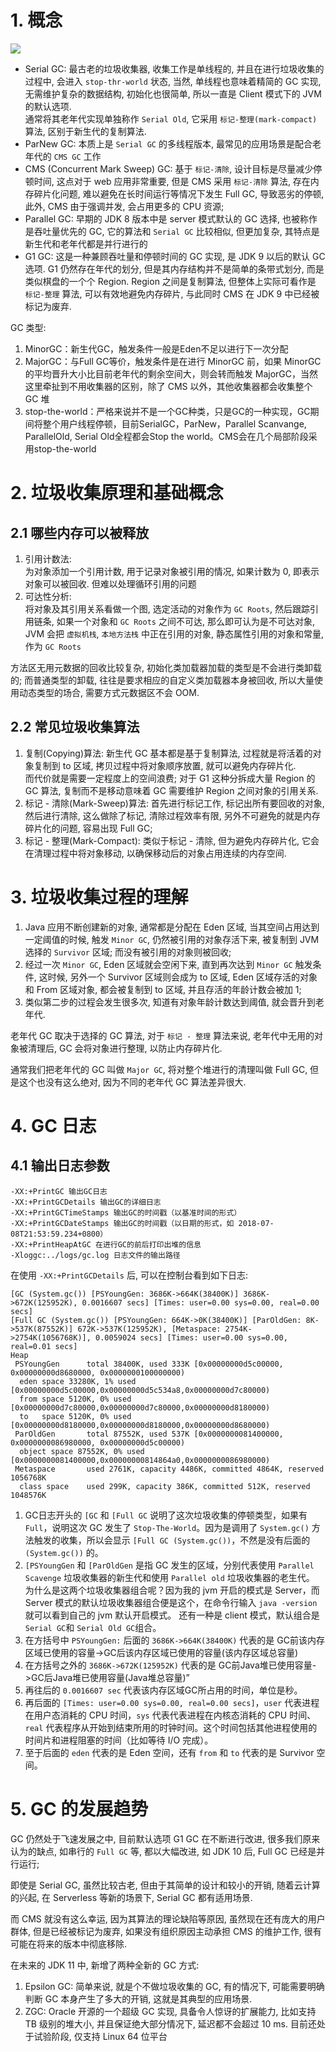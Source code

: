 # 1. 概念
![](http://oetw0yrii.bkt.clouddn.com/18-7-8/60653153.jpg)
- Serial GC: 最古老的垃圾收集器, 收集工作是单线程的, 并且在进行垃圾收集的过程中, 会进入 `stop-thr-world` 状态, 当然, 单线程也意味着精简的 GC 实现, 无需维护复杂的数据结构, 初始化也很简单, 所以一直是 Client 模式下的 JVM 的默认选项.  
通常将其老年代实现单独称作 `Serial Old`, 它采用 `标记-整理(mark-compact)` 算法, 区别于新生代的复制算法.
- ParNew GC: 本质上是 `Serial GC` 的多线程版本, 最常见的应用场景是配合老年代的 `CMS GC` 工作
- CMS (Concurrent Mark Sweep) GC: 基于 `标记-清除`, 设计目标是尽量减少停顿时间, 这点对于 web 应用非常重要, 但是 CMS 采用 `标记-清除` 算法, 存在内存碎片化问题, 难以避免在长时间运行等情况下发生 Full GC, 导致恶劣的停顿, 此外, CMS 由于强调并发, 会占用更多的 CPU 资源;
- Parallel GC: 早期的 JDK 8 版本中是 server 模式默认的 GC 选择, 也被称作是吞吐量优先的 GC, 它的算法和 `Serial GC` 比较相似, 但更加复杂, 其特点是新生代和老年代都是并行进行的
- G1 GC: 这是一种兼顾吞吐量和停顿时间的 GC 实现, 是 JDK 9 以后的默认 GC 选项. G1 仍然存在年代的划分, 但是其内存结构并不是简单的条带式划分, 而是类似棋盘的一个个 Region. Region 之间是复制算法, 但整体上实际可看作是 `标记-整理` 算法, 可以有效地避免内存碎片, 与此同时 CMS 在 JDK 9 中已经被标记为废弃.

GC 类型:
1. MinorGC：新生代GC，触发条件一般是Eden不足以进行下一次分配
2. MajorGC：与Full GC等价，触发条件是在进行 MinorGC 前，如果 MinorGC 的平均晋升大小比目前老年代的剩余空间大，则会转而触发 MajorGC，当然这里牵扯到不用收集器的区别，除了 CMS 以外，其他收集器都会收集整个 GC 堆
3. stop-the-world：严格来说并不是一个GC种类，只是GC的一种实现，GC期间将整个用户线程停顿，目前SerialGC，ParNew，Parallel Scanvange, ParallelOld, Serial Old全程都会Stop the world。CMS会在几个局部阶段采用stop-the-world

# 2. 垃圾收集原理和基础概念
## 2.1 哪些内存可以被释放
1. 引用计数法:  
为对象添加一个引用计数, 用于记录对象被引用的情况, 如果计数为 0, 即表示对象可以被回收. 但难以处理循环引用的问题
2. 可达性分析:  
将对象及其引用关系看做一个图, 选定活动的对象作为 `GC Roots`, 然后跟踪引用链条, 如果一个对象和 `GC Roots` 之间不可达, 那么即可认为是不可达对象, JVM 会把 `虚拟机栈`, `本地方法栈` 中正在引用的对象, 静态属性引用的对象和常量, 作为 `GC Roots`

方法区无用元数据的回收比较复杂, 初始化类加载器加载的类型是不会进行类卸载的; 而普通类型的卸载, 往往是要求相应的自定义类加载器本身被回收, 所以大量使用动态类型的场合, 需要方式元数据区不会 OOM.

## 2.2 常见垃圾收集算法
1. 复制(Copying)算法: 新生代 GC 基本都是基于复制算法, 过程就是将活着的对象复制到 to 区域, 拷贝过程中将对象顺序放置, 就可以避免内存碎片化.  
而代价就是需要一定程度上的空间浪费; 对于 G1 这种分拆成大量 Region 的 GC 算法, 复制而不是移动意味着 GC 需要维护 Region 之间对象的引用关系.
2. 标记 - 清除(Mark-Sweep)算法: 首先进行标记工作, 标记出所有要回收的对象, 然后进行清除, 这么做除了标记, 清除过程效率有限, 另外不可避免的就是内存碎片化的问题, 容易出现 Full GC;
3. 标记 - 整理(Mark-Compact): 类似于标记 - 清除, 但为避免内存碎片化, 它会在清理过程中将对象移动, 以确保移动后的对象占用连续的内存空间.

# 3. 垃圾收集过程的理解
1. Java 应用不断创建新的对象, 通常都是分配在 Eden 区域, 当其空间占用达到一定阈值的时候, 触发 `Minor GC`, 仍然被引用的对象存活下来, 被复制到 JVM 选择的 `Survivor` 区域; 而没有被引用的对象则被回收;
2. 经过一次 `Minor GC`, Eden 区域就会空闲下来, 直到再次达到 `Minor GC` 触发条件, 这时候, 另外一个 Survivor 区域则会成为 to 区域, Eden 区域存活的对象和 From 区域对象, 都会被复制到 to 区域, 并且存活的年龄计数会被加 1;
3. 类似第二步的过程会发生很多次, 知道有对象年龄计数达到阈值, 就会晋升到老年代.

老年代 GC 取决于选择的 GC 算法, 对于 `标记 - 整理` 算法来说, 老年代中无用的对象被清理后, GC 会将对象进行整理, 以防止内存碎片化.

通常我们把老年代的 GC 叫做 `Major GC`, 将对整个堆进行的清理叫做 Full GC, 但是这个也没有这么绝对, 因为不同的老年代 GC 算法差异很大.

# 4. GC 日志
## 4.1 输出日志参数

    -XX:+PrintGC 输出GC日志
    -XX:+PrintGCDetails 输出GC的详细日志
    -XX:+PrintGCTimeStamps 输出GC的时间戳（以基准时间的形式）
    -XX:+PrintGCDateStamps 输出GC的时间戳（以日期的形式，如 2018-07-08T21:53:59.234+0800）
    -XX:+PrintHeapAtGC 在进行GC的前后打印出堆的信息
    -Xloggc:../logs/gc.log 日志文件的输出路径

在使用 `-XX:+PrintGCDetails` 后, 可以在控制台看到如下日志:

    [GC (System.gc()) [PSYoungGen: 3686K->664K(38400K)] 3686K->672K(125952K), 0.0016607 secs] [Times: user=0.00 sys=0.00, real=0.00 secs] 
    [Full GC (System.gc()) [PSYoungGen: 664K->0K(38400K)] [ParOldGen: 8K->537K(87552K)] 672K->537K(125952K), [Metaspace: 2754K->2754K(1056768K)], 0.0059024 secs] [Times: user=0.00 sys=0.00, real=0.01 secs] 
    Heap
     PSYoungGen      total 38400K, used 333K [0x00000000d5c00000, 0x00000000d8680000, 0x0000000100000000)
      eden space 33280K, 1% used [0x00000000d5c00000,0x00000000d5c534a8,0x00000000d7c80000)
      from space 5120K, 0% used [0x00000000d7c80000,0x00000000d7c80000,0x00000000d8180000)
      to   space 5120K, 0% used [0x00000000d8180000,0x00000000d8180000,0x00000000d8680000)
     ParOldGen       total 87552K, used 537K [0x0000000081400000, 0x0000000086980000, 0x00000000d5c00000)
      object space 87552K, 0% used [0x0000000081400000,0x00000000814864a0,0x0000000086980000)
     Metaspace       used 2761K, capacity 4486K, committed 4864K, reserved 1056768K
      class space    used 299K, capacity 386K, committed 512K, reserved 1048576K

1. GC日志开头的 `[GC` 和 `[Full GC` 说明了这次垃圾收集的停顿类型，如果有 `Full`，说明这次 GC 发生了 `Stop-The-World`。因为是调用了 `System.gc()` 方法触发的收集，所以会显示 `[Full GC (System.gc())`，不然是没有后面的 `(System.gc())` 的。
2. `[PSYoungGen` 和 `[ParOldGen` 是指 GC 发生的区域，分别代表使用 `Parallel Scavenge` 垃圾收集器的新生代和使用 `Parallel old` 垃圾收集器的老生代。
为什么是这两个垃圾收集器组合呢？因为我的 jvm 开启的模式是 Server，而 Server 模式的默认垃圾收集器组合便是这个，在命令行输入 `java -version` 就可以看到自己的 jvm 默认开启模式。
还有一种是 client 模式，默认组合是 `Serial GC`和 `Serial Old GC`组合。
3. 在方括号中 `PSYoungGen:` 后面的 `3686K->664K(38400K)` 代表的是 GC前该内存区域已使用的容量->GC后该内存区域已使用的容量(该内存区域总容量)
4. 在方括号之外的 `3686K->672K(125952K)` 代表的是 GC前Java堆已使用容量->GC后Java堆已使用容量(Java堆总容量)”
5. 再往后的 `0.0016607 sec` 代表该内存区域GC所占用的时间，单位是秒。
6. 再后面的 `[Times: user=0.00 sys=0.00, real=0.00 secs]`，`user` 代表进程在用户态消耗的 CPU 时间，`sys` 代表代表进程在内核态消耗的 CPU 时间、`real` 代表程序从开始到结束所用的时钟时间。这个时间包括其他进程使用的时间片和进程阻塞的时间（比如等待 I/O 完成）。
7. 至于后面的 `eden` 代表的是 Eden 空间，还有 `from` 和 `to` 代表的是 Survivor 空间。

# 5. GC 的发展趋势
GC 仍然处于飞速发展之中, 目前默认选项 G1 GC 在不断进行改进, 很多我们原来认为的缺点, 如串行的 `Full GC` 等, 都以大幅改进, 如 JDK 10 后, Full GC 已经是并行运行;

即使是 Serial GC, 虽然比较古老, 但由于其简单的设计和较小的开销, 随着云计算的兴起, 在 Serverless 等新的场景下, Serial GC 都有适用场景.

而 CMS 就没有这么幸运, 因为其算法的理论缺陷等原因, 虽然现在还有庞大的用户群体, 但是已经被标记为废弃, 如果没有组织原因主动承担 CMS 的维护工作, 很有可能在将来的版本中彻底移除.

在未来的 JDK 11 中, 新增了两种全新的 GC 方式:
1. Epsilon GC: 简单来说, 就是个不做垃圾收集的 GC, 有的情况下, 可能需要明确判断 GC 本身产生了多大的开销, 这就是其典型的应用场景.
2. ZGC: Oracle 开源的一个超级 GC 实现, 具备令人惊讶的扩展能力, 比如支持 TB 级别的堆大小, 并且保证绝大部分情况下, 延迟都不会超过 10 ms. 目前还处于试验阶段, 仅支持 Linux 64 位平台